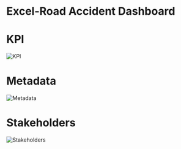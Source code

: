 # Excel-Road Accident Dashboard
# KPI

![KPI](https://github.com/Sagarbhar/Excel-Road-Accident-Dashboard/assets/168229258/b4a39537-156d-44e2-aa0b-046abb573062)

# Metadata

![Metadata](https://github.com/Sagarbhar/Excel-Road-Accident-Dashboard/assets/168229258/7561425b-bfe3-4f3e-b73a-0a31a0f5eb68)

# Stakeholders

![Stakeholders](https://github.com/Sagarbhar/Excel-Road-Accident-Dashboard/assets/168229258/eb0f7d5f-f920-4ce0-a1ec-a4435d0c7d9a)
